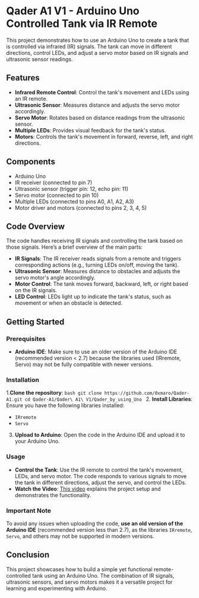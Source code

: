 # Qader A1 V1 - Arduino Uno Controlled Tank via IR Remote

This project demonstrates how to use an Arduino Uno to create a tank that is controlled via infrared (IR) signals. The tank can move in different directions, control LEDs, and adjust a servo motor based on IR signals and ultrasonic sensor readings.

## Features

- **Infrared Remote Control**: Control the tank's movement and LEDs using an IR remote.
- **Ultrasonic Sensor**: Measures distance and adjusts the servo motor accordingly.
- **Servo Motor**: Rotates based on distance readings from the ultrasonic sensor.
- **Multiple LEDs**: Provides visual feedback for the tank's status.
- **Motors**: Controls the tank's movement in forward, reverse, left, and right directions.

## Components

- Arduino Uno
- IR receiver (connected to pin 7)
- Ultrasonic sensor (trigger pin: 12, echo pin: 11)
- Servo motor (connected to pin 10)
- Multiple LEDs (connected to pins A0, A1, A2, A3)
- Motor driver and motors (connected to pins 2, 3, 4, 5)

## Code Overview

The code handles receiving IR signals and controlling the tank based on those signals. Here’s a brief overview of the main parts:

- **IR Signals**: The IR receiver reads signals from a remote and triggers corresponding actions (e.g., turning LEDs on/off, moving the tank).
- **Ultrasonic Sensor**: Measures distance to obstacles and adjusts the servo motor's angle accordingly.
- **Motor Control**: The tank moves forward, backward, left, or right based on the IR signals.
- **LED Control**: LEDs light up to indicate the tank's status, such as movement or when an obstacle is detected.

## Getting Started

### Prerequisites

- **Arduino IDE**: Make sure to use an older version of the Arduino IDE (recommended version < 2.7) because the libraries used (IRremote, Servo) may not be fully compatible with newer versions.

### Installation

1.**Clone the repository**:
    ```bash
    git clone https://github.com/0xmaro/Qader-A1.git
    cd Qader-A1/Qader\ A1\ V1/Qader_by_using_Uno
    ```
2. **Install Libraries**: Ensure you have the following libraries installed:
   - `IRremote`
   - `Servo`
3. **Upload to Arduino**: Open the code in the Arduino IDE and upload it to your Arduino Uno.

### Usage

- **Control the Tank**: Use the IR remote to control the tank's movement, LEDs, and servo motor. The code responds to various signals to move the tank in different directions, adjust the servo, and control the LEDs.
- **Watch the Video**: [This video](https://youtu.be/1CY9IlN5VvA) explains the project setup and demonstrates the functionality.

### Important Note

To avoid any issues when uploading the code, **use an old version of the Arduino IDE** (recommended version less than 2.7), as the libraries `IRremote`, `Servo`, and others may not be supported in modern versions.

## Conclusion

This project showcases how to build a simple yet functional remote-controlled tank using an Arduino Uno. The combination of IR signals, ultrasonic sensors, and servo motors makes it a versatile project for learning and experimenting with Arduino.
